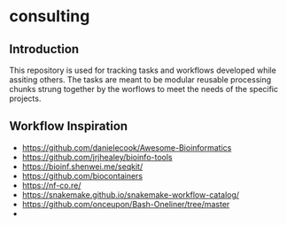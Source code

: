 # consulting

## Introduction

This repository is used for tracking tasks and workflows developed while assiting others.  The tasks are meant to be modular reusable processing chunks strung together by the worflows to meet the needs of the specific projects.



## Workflow Inspiration
 - https://github.com/danielecook/Awesome-Bioinformatics
 - https://github.com/jrjhealey/bioinfo-tools
 - https://bioinf.shenwei.me/seqkit/
 - https://github.com/biocontainers
 - https://nf-co.re/
 - https://snakemake.github.io/snakemake-workflow-catalog/
 - https://github.com/onceupon/Bash-Oneliner/tree/master
 - 